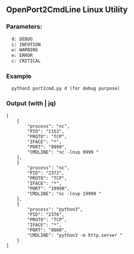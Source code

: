 ## OpenPort2CmdLine Linux Utility

### Parameters:
```markdown
  d: DEBUG
  i: INFOTION
  w: WARNING
  e: ERROR
  c: CRITICAL
```

### Example
```
  python3 port2cmd.py d (for debug purpose)
```

### Output (with | jq)
```
[
    {
        "process": "nc", 
        "PID": "1153", 
        "PROTO": "TCP", 
        "IFACE": "*", 
        "PORT": "9999", 
        "CMDLINE": "nc -lnvp 9999 "
    }, 
    {
        "process": "nc", 
        "PID": "2372", 
        "PROTO": "TCP", 
        "IFACE": "*", 
        "PORT": "19999", 
        "CMDLINE": "nc -lnvp 19999 "
    }, 
    {
        "process": "python3", 
        "PID": "2376", 
        "PROTO": "TCP", 
        "IFACE": "*", 
        "PORT": "8000", 
        "CMDLINE": "python3 -m http.server "
    }
]
```


